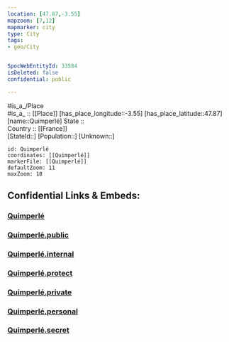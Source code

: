 ```yaml
---
location: [47.87,-3.55] 
mapzoom: [7,12] 
mapmarker: city 
type: City
tags:
- geo/City


SpocWebEntityId: 33584
isDeleted: false
confidential: public

---
```

#is_a_/Place  
#is_a_ :: [[Place]] 
[has_place_longitude::-3.55] 
[has_place_latitude::47.87] 
[name::Quimperlé] 
State ::  
Country :: [[France]]  
[StateId::] 
[Population::] 
[Unknown::] 


```leaflet
id: Quimperlé
coordinates: [[Quimperlé]] 
markerFile: [[Quimperlé]] 
defaultZoom: 11 
maxZoom: 18
```


## Confidential Links & Embeds: 

### [Quimperlé](/_Standards/Earth/Continent/Europe/Europe~West/France/regions~France/Bretagne/departments~Bretagne/Finistère/communes~Finistère/Quimper/cities~Quimper/Quimperlé.md) 

### [Quimperlé.public](/_public/Earth/Continent/Europe/Europe~West/France/regions~France/Bretagne/departments~Bretagne/Finistère/communes~Finistère/Quimper/cities~Quimper/Quimperlé.public.md) 

### [Quimperlé.internal](/_internal/Earth/Continent/Europe/Europe~West/France/regions~France/Bretagne/departments~Bretagne/Finistère/communes~Finistère/Quimper/cities~Quimper/Quimperlé.internal.md) 

### [Quimperlé.protect](/_protect/Earth/Continent/Europe/Europe~West/France/regions~France/Bretagne/departments~Bretagne/Finistère/communes~Finistère/Quimper/cities~Quimper/Quimperlé.protect.md) 

### [Quimperlé.private](/_private/Earth/Continent/Europe/Europe~West/France/regions~France/Bretagne/departments~Bretagne/Finistère/communes~Finistère/Quimper/cities~Quimper/Quimperlé.private.md) 

### [Quimperlé.personal](/_personal/Earth/Continent/Europe/Europe~West/France/regions~France/Bretagne/departments~Bretagne/Finistère/communes~Finistère/Quimper/cities~Quimper/Quimperlé.personal.md) 

### [Quimperlé.secret](/_secret/Earth/Continent/Europe/Europe~West/France/regions~France/Bretagne/departments~Bretagne/Finistère/communes~Finistère/Quimper/cities~Quimper/Quimperlé.secret.md)

